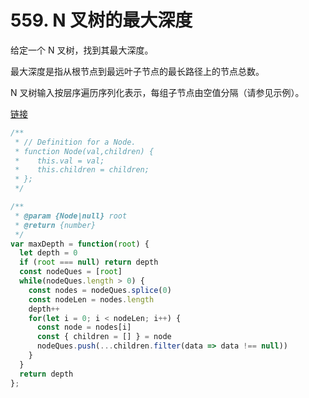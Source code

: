 # 559. N 叉树的最大深度

给定一个 N 叉树，找到其最大深度。

最大深度是指从根节点到最远叶子节点的最长路径上的节点总数。

N 叉树输入按层序遍历序列化表示，每组子节点由空值分隔（请参见示例）。

[链接](https://leetcode-cn.com/problems/maximum-depth-of-n-ary-tree)

```ts
/**
 * // Definition for a Node.
 * function Node(val,children) {
 *    this.val = val;
 *    this.children = children;
 * };
 */

/**
 * @param {Node|null} root
 * @return {number}
 */
var maxDepth = function(root) {
  let depth = 0
  if (root === null) return depth
  const nodeQues = [root]
  while(nodeQues.length > 0) {
    const nodes = nodeQues.splice(0)
    const nodeLen = nodes.length
    depth++
    for(let i = 0; i < nodeLen; i++) {
      const node = nodes[i]
      const { children = [] } = node
      nodeQues.push(...children.filter(data => data !== null))
    }
  }
  return depth
};
```
